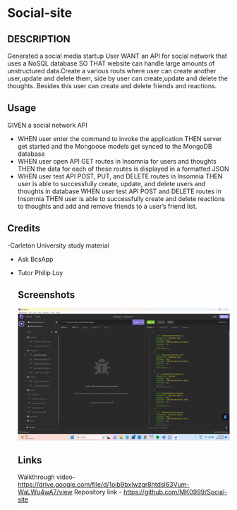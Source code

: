 # Social-site
## DESCRIPTION
Generated a social media startup User WANT an API for  social network that uses a NoSQL database SO THAT  website can handle large amounts of unstructured data.Create a various routs where user can create another user,update and delete them, side by user can create,update and delete the thoughts. Besides this user can create and delete friends and reactions.

## Usage
GIVEN a social network API
- WHEN user enter the command to invoke the application
THEN  server get started and the Mongoose models get synced to the MongoDB database
- WHEN user open API GET routes in Insomnia for users and thoughts
THEN the data for each of these routes is displayed in a formatted JSON
- WHEN user test API POST, PUT, and DELETE routes in Insomnia
THEN  user is able to successfully create, update, and delete users and thoughts in  database
WHEN user test API POST and DELETE routes in Insomnia
THEN user is able to successfully create and delete reactions to thoughts and add and remove friends to a user’s friend list.

## Credits
-Carleton University study material
- Ask BcsApp
- Tutor Philip Loy

  ## Screenshots
  ![GET all thoughts](https://github.com/MK0999/Social-site/blob/main/images/Screenshot%20(81).png)
  ## Links
  Walkthrough video- https://drive.google.com/file/d/1oib9bxIwzgr8htdsI63Vum-WaLWu4wA7/view
  Repository link - https://github.com/MK0999/Social-site
